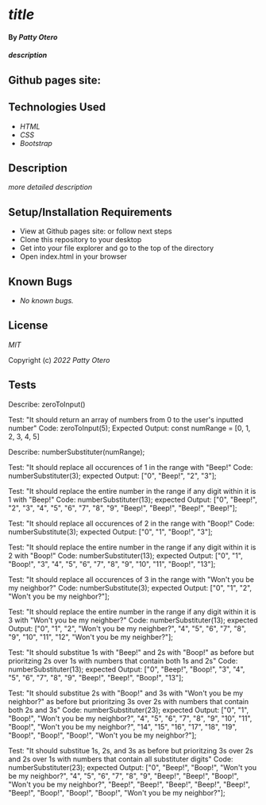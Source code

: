# _title_

#### By _**Patty Otero**_

#### _description_

## Github pages site: 

## Technologies Used

* _HTML_
* _CSS_
* _Bootstrap_

## Description

_more detailed description_

## Setup/Installation Requirements

* View at Github pages site:  or follow next steps
* Clone this repository to your desktop
* Get into your file explorer and go to the top of the directory
* Open index.html in your browser

## Known Bugs

* _No known bugs._

## License

_MIT_

Copyright (c) _2022_ _Patty Otero_

## Tests

Describe: zeroToInput()

Test: "It should return an array of numbers from 0 to the user's inputted number"
Code: zeroToInput(5);
Expected Output: const numRange = [0, 1, 2, 3, 4, 5]

Describe: numberSubstituter(numRange);

Test: "It should replace all occurences of 1 in the range with "Beep!"
Code: numberSubstituter(3);
expected Output: ["0", "Beep!", "2", "3"]; 

Test: "It should replace the entire number in the range if any digit within it is 1 with "Beep!"
Code: numberSubstituter(13);
expected Output: ["0", "Beep!", "2", "3", "4", "5", "6", "7", "8", "9", "Beep!", "Beep!", "Beep!", "Beep!"]; 

Test: "It should replace all occurences of 2 in the range with "Boop!"
Code: numberSubstitute(3);
expected Output: ["0", "1", "Boop!", "3"]; 

Test: "It should replace the entire number in the range if any digit within it is 2 with "Boop!"
Code: numberSubstituter(13);
expected Output: ["0", "1", "Boop!", "3", "4", "5", "6", "7", "8", "9", "10", "11", "Boop!", "13"]; 

Test: "It should replace all occurences of 3 in the range with "Won't you be my neighbor?"
Code: numberSubstitute(3);
expected Output: ["0", "1", "2", "Won't you be my neighbor?"];

Test: "It should replace the entire number in the range if any digit within it is 3 with "Won't you be my neighber?"
Code: numberSubstituter(13);
expected Output: ["0", "1", "2", "Won't you be my neighber?", "4", "5", "6", "7", "8", "9", "10", "11", "12", "Won't you be my neighber?"];

Test: "It should substitue 1s with "Beep!" and 2s with "Boop!" as before but prioritzing 2s over 1s with numbers that contain both 1s and 2s"
Code: numberSubstituter(13);
expected Output: ["0", "Beep!", "Boop!", "3", "4", "5", "6", "7", "8", "9", "Beep!", "Beep!", "Boop!", "13"];

Test: "It should substitue 2s with "Boop!" and 3s with "Won't you be my neighbor?" as before but prioritzing 3s over 2s with numbers that contain both 2s and 3s"
Code: numberSubstituter(23);
expected Output: ["0", "1", "Boop!", "Won't you be my neighbor?", "4", "5", "6", "7", "8", "9", "10", "11", "Boop!", "Won't you be my neighbor?", "14", "15", "16", "17", "18", "19", "Boop!", "Boop!", "Boop!", "Won't you be my neighbor?"];

Test: "It should substitue 1s, 2s, and 3s as before but prioritzing 3s over 2s and 2s over 1s with numbers that contain all substituter digits"
Code: numberSubstituter(23);
expected Output: ["0", "Beep!", "Boop!", "Won't you be my neighbor?", "4", "5", "6", "7", "8", "9", "Beep!", "Beep!", "Boop!", "Won't you be my neighbor?", "Beep!", "Beep!", "Beep!", "Beep!", "Beep!", "Beep!", "Boop!", "Boop!", "Boop!", "Won't you be my neighbor?"];